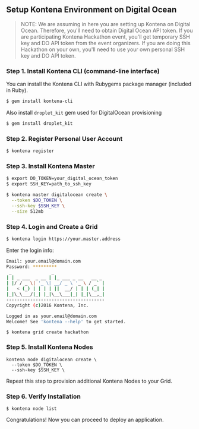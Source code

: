 ## Setup Kontena Environment on Digital Ocean

> NOTE: We are assuming in here you are setting up Kontena on Digital Ocean. Therefore, you'll need to obtain Digital Ocean API token. If you are participating Kontena Hackathon event, you'll get temporary SSH key and DO API token from the event organizers. If you are doing this Hackathon on your own, you'll need to use your own personal SSH key and DO API token.

### Step 1. Install Kontena CLI (command-line interface)

You can install the Kontena CLI with Rubygems package manager (included in Ruby).

```sh
$ gem install kontena-cli
```

Also install `droplet_kit` gem used for DigitalOcean provisioning

```sh
$ gem install droplet_kit
```

### Step 2. Register Personal User Account

```sh
$ kontena register
```

### Step 3. Install Kontena Master

```sh
$ export DO_TOKEN=your_digital_ocean_token
$ export SSH_KEY=path_to_ssh_key
```

```sh
$ kontena master digitalocean create \
  --token $DO_TOKEN \
  --ssh-key $SSH_KEY \
  --size 512mb
```

### Step 4. Login and Create a Grid

```sh
$ kontena login https://your.master.address
```

Enter the login info:

```sh
Email: your.email@domain.com
Password: *********
 _               _
| | _ ___  _ __ | |_ ___ _ __   __ _
| |/ / _ \| '_ \| __/ _ \ '_ \ / _` |
|   < (_) | | | | ||  __/ | | | (_| |
|_|\_\___/|_| |_|\__\___|_| |_|\__,_|
-------------------------------------
Copyright (c)2016 Kontena, Inc.

Logged in as your.email@domain.com
Welcome! See 'kontena --help' to get started.
```

```
$ kontena grid create hackathon
```

### Step 5. Install Kontena Nodes

```
kontena node digitalocean create \
  --token $DO_TOKEN \
  --ssh-key $SSH_KEY \
```

Repeat this step to provision additional Kontena Nodes to your Grid.

### Step 6. Verify Installation

```
$ kontena node list
```

Congratulations! Now you can proceed to deploy an application.
